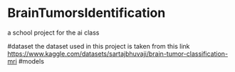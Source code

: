 # BrainTumorsIdentification
a school project for the ai class

#dataset
the dataset used in this project is taken from this  link
https://www.kaggle.com/datasets/sartajbhuvaji/brain-tumor-classification-mri
#models
